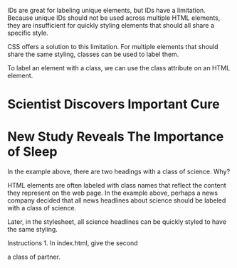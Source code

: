 IDs are great for labeling unique elements, but IDs have a limitation. Because unique IDs should not be used across multiple HTML elements, they are insufficient for quickly styling elements that should all share a specific style.

CSS offers a solution to this limitation. For multiple elements that should share the same styling, classes can be used to label them.

To label an element with a class, we can use the class attribute on an HTML element.

<h1 class="science">Scientist Discovers Important Cure</h1>

<h1 class="science">New Study Reveals The Importance of Sleep</h1>
In the example above, there are two headings with a class of science. Why?

HTML elements are often labeled with class names that reflect the content they represent on the web page. In the example above, perhaps a news company decided that all news headlines about science should be labeled with a class of science.

Later, in the stylesheet, all science headlines can be quickly styled to have the same styling.

Instructions
1.
In index.html, give the second <div> a class of partner.
